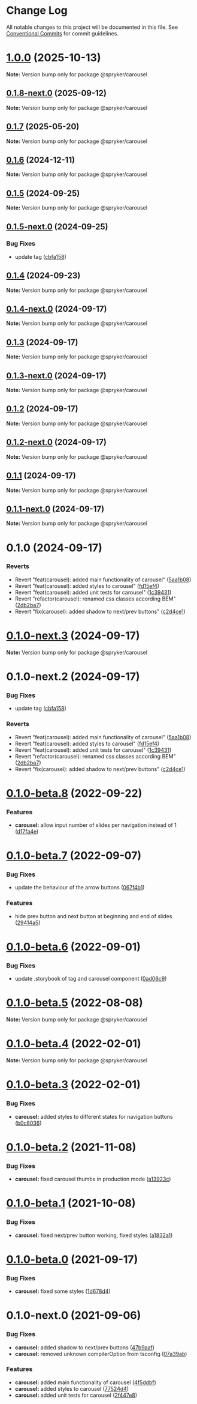 # Change Log

All notable changes to this project will be documented in this file.
See [Conventional Commits](https://conventionalcommits.org) for commit guidelines.

# [1.0.0](https://github.com/spryker/ui-components/compare/@spryker/carousel@0.1.8-next.0...@spryker/carousel@1.0.0) (2025-10-13)

**Note:** Version bump only for package @spryker/carousel





## [0.1.8-next.0](http://172.31.0.22:9292/spryker-internal-ci/ui-components/compare/@spryker/carousel@0.1.7...@spryker/carousel@0.1.8-next.0) (2025-09-12)

**Note:** Version bump only for package @spryker/carousel





## [0.1.7](http://172.31.0.22:9292/spryker-internal-ci/ui-components/compare/@spryker/carousel@0.1.6...@spryker/carousel@0.1.7) (2025-05-20)

**Note:** Version bump only for package @spryker/carousel





## [0.1.6](http://172.31.0.22:9292/spryker-internal-ci/ui-components/compare/@spryker/carousel@0.1.5...@spryker/carousel@0.1.6) (2024-12-11)

**Note:** Version bump only for package @spryker/carousel





## [0.1.5](http://172.31.33.130:9292/spryker-internal-ci/ui-components/compare/@spryker/carousel@0.1.4...@spryker/carousel@0.1.5) (2024-09-25)

**Note:** Version bump only for package @spryker/carousel





## [0.1.5-next.0](http://172.31.33.130:9292/spryker-internal-ci/ui-components/compare/@spryker/carousel@0.1.4...@spryker/carousel@0.1.5-next.0) (2024-09-25)


### Bug Fixes

* update tag ([cbfa158](http://172.31.33.130:9292/spryker-internal-ci/ui-components/commits/cbfa1586f07f74485fce9b817eccd0a2edac9700))





## [0.1.4](http://172.31.33.130:9292/spryker-internal-ci/ui-components/compare/@spryker/carousel@0.1.3...@spryker/carousel@0.1.4) (2024-09-23)

**Note:** Version bump only for package @spryker/carousel





## [0.1.4-next.0](http://172.31.33.130:9292/spryker-internal-ci/ui-components/compare/@spryker/carousel@0.1.3...@spryker/carousel@0.1.4-next.0) (2024-09-17)

**Note:** Version bump only for package @spryker/carousel





## [0.1.3](http://172.31.33.130:9292/spryker-internal-ci/ui-components/compare/@spryker/carousel@0.1.2...@spryker/carousel@0.1.3) (2024-09-17)

**Note:** Version bump only for package @spryker/carousel





## [0.1.3-next.0](http://172.31.33.130:9292/spryker-internal-ci/ui-components/compare/@spryker/carousel@0.1.2...@spryker/carousel@0.1.3-next.0) (2024-09-17)

**Note:** Version bump only for package @spryker/carousel





## [0.1.2](http://172.31.33.130:9292/spryker-internal-ci/ui-components/compare/@spryker/carousel@0.1.1...@spryker/carousel@0.1.2) (2024-09-17)

**Note:** Version bump only for package @spryker/carousel





## [0.1.2-next.0](http://172.31.33.130:9292/spryker-internal-ci/ui-components/compare/@spryker/carousel@0.1.1...@spryker/carousel@0.1.2-next.0) (2024-09-17)

**Note:** Version bump only for package @spryker/carousel





## [0.1.1](http://172.31.33.130:9292/spryker-internal-ci/ui-components/compare/@spryker/carousel@0.1.0...@spryker/carousel@0.1.1) (2024-09-17)

**Note:** Version bump only for package @spryker/carousel





## [0.1.1-next.0](http://172.31.33.130:9292/spryker-internal-ci/ui-components/compare/@spryker/carousel@0.1.0...@spryker/carousel@0.1.1-next.0) (2024-09-17)

**Note:** Version bump only for package @spryker/carousel





# 0.1.0 (2024-09-17)


### Reverts

* Revert "feat(carousel): added main functionality of carousel" ([5aa1b08](http://172.31.33.130:9292/spryker-internal-ci/ui-components/commits/5aa1b08528265fbf3270dc8d9c6a8822ba03fd3b))
* Revert "feat(carousel): added styles to carousel" ([fd15ef4](http://172.31.33.130:9292/spryker-internal-ci/ui-components/commits/fd15ef4662bdeb7080d8e9d1f19d1651135285b0))
* Revert "feat(carousel): added unit tests for carousel" ([1c39431](http://172.31.33.130:9292/spryker-internal-ci/ui-components/commits/1c394317918fe3de276468b5e630e063f696b5a5))
* Revert "refactor(carousel): renamed css classes according BEM" ([2db2ba7](http://172.31.33.130:9292/spryker-internal-ci/ui-components/commits/2db2ba7c834f840b562e27487092d3ed54e2efff))
* Revert "fix(carousel): added shadow to next/prev buttons" ([c2d4ce1](http://172.31.33.130:9292/spryker-internal-ci/ui-components/commits/c2d4ce11615d3500e3278a478df16e7c839e46b6))





# [0.1.0-next.3](http://172.31.33.130:9292/spryker-internal-ci/ui-components/compare/@spryker/carousel@0.1.0-next.2...@spryker/carousel@0.1.0-next.3) (2024-09-17)

**Note:** Version bump only for package @spryker/carousel





# 0.1.0-next.2 (2024-09-17)


### Bug Fixes

* update tag ([cbfa158](http://172.31.33.130:9292/spryker-internal-ci/ui-components/commits/cbfa1586f07f74485fce9b817eccd0a2edac9700))


### Reverts

* Revert "feat(carousel): added main functionality of carousel" ([5aa1b08](http://172.31.33.130:9292/spryker-internal-ci/ui-components/commits/5aa1b08528265fbf3270dc8d9c6a8822ba03fd3b))
* Revert "feat(carousel): added styles to carousel" ([fd15ef4](http://172.31.33.130:9292/spryker-internal-ci/ui-components/commits/fd15ef4662bdeb7080d8e9d1f19d1651135285b0))
* Revert "feat(carousel): added unit tests for carousel" ([1c39431](http://172.31.33.130:9292/spryker-internal-ci/ui-components/commits/1c394317918fe3de276468b5e630e063f696b5a5))
* Revert "refactor(carousel): renamed css classes according BEM" ([2db2ba7](http://172.31.33.130:9292/spryker-internal-ci/ui-components/commits/2db2ba7c834f840b562e27487092d3ed54e2efff))
* Revert "fix(carousel): added shadow to next/prev buttons" ([c2d4ce1](http://172.31.33.130:9292/spryker-internal-ci/ui-components/commits/c2d4ce11615d3500e3278a478df16e7c839e46b6))





# [0.1.0-beta.8](https://github.com/spryker/ui-components/compare/@spryker/carousel@0.1.0-beta.7...@spryker/carousel@0.1.0-beta.8) (2022-09-22)


### Features

* **carousel:** allow input number of slides per navigation instead of 1 ([d17fa4e](https://github.com/spryker/ui-components/commit/d17fa4e88fc3e56aeacf671d757ae395209f3697))





# [0.1.0-beta.7](https://github.com/spryker/ui-components/compare/@spryker/carousel@0.1.0-beta.6...@spryker/carousel@0.1.0-beta.7) (2022-09-07)


### Bug Fixes

* update the behaviour of the arrow buttons ([067f4b1](https://github.com/spryker/ui-components/commit/067f4b18102dcf7c13b4cb1d650087adfea2cd65))


### Features

* hide prev button and next button at beginning and end of slides ([29414a5](https://github.com/spryker/ui-components/commit/29414a5fef0361d24d1de3eb9e9c2b36aa707b1b))





# [0.1.0-beta.6](https://github.com/spryker/ui-components/compare/@spryker/carousel@0.1.0-beta.5...@spryker/carousel@0.1.0-beta.6) (2022-09-01)


### Bug Fixes

* update .storybook of tag and carousel component ([0ad06c9](https://github.com/spryker/ui-components/commit/0ad06c94ac39d4d0e2682c3d8649ebc90c0598d7))





# [0.1.0-beta.5](https://github.com/spryker/ui-components/compare/@spryker/carousel@0.1.0-beta.4...@spryker/carousel@0.1.0-beta.5) (2022-08-08)

**Note:** Version bump only for package @spryker/carousel





# [0.1.0-beta.4](https://github.com/spryker/ui-components/compare/@spryker/carousel@0.1.0-beta.3...@spryker/carousel@0.1.0-beta.4) (2022-02-01)

**Note:** Version bump only for package @spryker/carousel





# [0.1.0-beta.3](https://github.com/spryker/ui-components/compare/@spryker/carousel@0.1.0-beta.2...@spryker/carousel@0.1.0-beta.3) (2022-02-01)


### Bug Fixes

* **carousel:** added styles to different states for navigation buttons ([b0c8036](https://github.com/spryker/ui-components/commit/b0c803674c2d6c0a33d9721006ff5143307baad6))





# [0.1.0-beta.2](https://github.com/spryker/ui-components/compare/@spryker/carousel@0.1.0-beta.1...@spryker/carousel@0.1.0-beta.2) (2021-11-08)


### Bug Fixes

* **carousel:** fixed carousel thumbs in production mode ([a13923c](https://github.com/spryker/ui-components/commit/a13923cf79be3263b1460891d50d465c9a1958e9))





# [0.1.0-beta.1](https://github.com/spryker/ui-components/compare/@spryker/carousel@0.1.0-beta.0...@spryker/carousel@0.1.0-beta.1) (2021-10-08)


### Bug Fixes

* **carousel:** fixed next/prev button working, fixed styles ([a1832a1](https://github.com/spryker/ui-components/commit/a1832a13f40b9f7896ac49eef0b19075be1e0470))





# [0.1.0-beta.0](https://github.com/spryker/ui-components/compare/@spryker/carousel@0.1.0-next.0...@spryker/carousel@0.1.0-beta.0) (2021-09-17)


### Bug Fixes

* **carousel:** fixed some styles ([1d678d4](https://github.com/spryker/ui-components/commit/1d678d472713c120c751a8b6ecefe6fd1f05b7d6))





# 0.1.0-next.0 (2021-09-06)


### Bug Fixes

* **carousel:** added shadow to next/prev buttons ([47b9aaf](https://github.com/spryker/ui-components/commit/47b9aaff3e1a407e9d06bb169a2be48469212b9f))
* **carousel:** removed unknown compilerOption from tsconfig ([07a39ab](https://github.com/spryker/ui-components/commit/07a39abe7a427bdbc448171bd5537a48452b2897))


### Features

* **carousel:** added main functionality of carousel ([4f5ddbf](https://github.com/spryker/ui-components/commit/4f5ddbf752b97663599e09eae02953f06884e248))
* **carousel:** added styles to carousel ([77524d4](https://github.com/spryker/ui-components/commit/77524d4bb5a5bb85f35d7ba08803641862c82e77))
* **carousel:** added unit tests for carousel ([2f447e8](https://github.com/spryker/ui-components/commit/2f447e809868db343dcac01d534b6db255704763))
